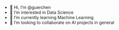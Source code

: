 - 👋 Hi, I’m @guerchen
- 👀 I’m interested in Data Science
- 🌱 I’m currently learning Machine Learning 
- 💞️ I’m looking to collaborate on AI projects in general

<!---
guerchen/guerchen is a ✨ special ✨ repository because its `README.md` (this file) appears on your GitHub profile.
You can click the Preview link to take a look at your changes.
--->
